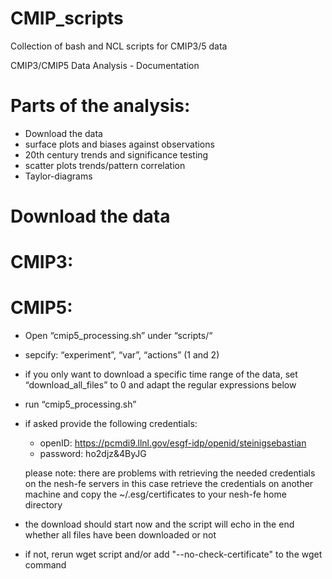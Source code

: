 CMIP_scripts
============

Collection of bash and NCL scripts for CMIP3/5 data


CMIP3/CMIP5 Data Analysis - Documentation

Parts of the analysis:
============

- Download the data
- surface plots and biases against observations
- 20th century trends and significance testing
- scatter plots trends/pattern correlation
- Taylor-diagrams

Download the data
============

CMIP3:
============

CMIP5:
============

- Open “cmip5_processing.sh” under “scripts/“
- sepcify: “experiment”, “var”, “actions” (1 and 2)
- if you only want to download a specific time range of the data, set “download_all_files” to 0 and adapt the regular expressions below
- run “cmip5_processing.sh”
- if asked provide the following credentials:
	- openID: https://pcmdi9.llnl.gov/esgf-idp/openid/steinigsebastian
	- password: ho2djz&4ByJG
	
	please note: there are problems with retrieving the needed credentials on the nesh-fe servers
				 in this case retrieve the credentials on another machine and copy the ~/.esg/certificates
				 to your nesh-fe home directory
- the download should start now and the script will echo in the end whether all files have been downloaded or not
- if not, rerun wget script and/or add "--no-check-certificate" to the wget command

